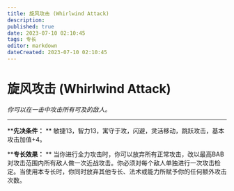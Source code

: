 ```yaml
---
title: 旋风攻击 (Whirlwind Attack)
description: 
published: true
date: 2023-07-10 02:10:45
tags: 专长
editor: markdown
dateCreated: 2023-07-10 02:10:45
---
```


# 旋风攻击 (Whirlwind Attack)

_你可以在一击中攻击所有可及的敌人。_

* * *

****先决条件：** ** 敏捷13，智力13，寓守于攻，闪避，灵活移动，跳跃攻击，基本攻击加值+4。

****专长效果：** **
当你进行全力攻击时，你可以放弃所有正常攻击，改以最高BAB对攻击范围内所有敌人做一次近战攻击。你必须对每个敌人单独进行一次攻击检定。当使用本专长时，你同时放弃其他专长、法术或能力所赋予你的任何额外攻击次数。

